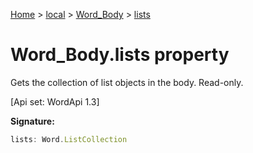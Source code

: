 [Home](./index) &gt; [local](local.md) &gt; [Word\_Body](local.word_body.md) &gt; [lists](local.word_body.lists.md)

# Word\_Body.lists property

Gets the collection of list objects in the body. Read-only. 

 \[Api set: WordApi 1.3\]

**Signature:**
```javascript
lists: Word.ListCollection
```
